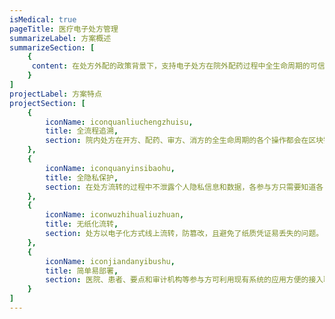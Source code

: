 ```yaml
---
isMedical: true
pageTitle: 医疗电子处方管理
summarizeLabel: 方案概述
summarizeSection: [
    {
     content: 在处方外配的政策背景下，支持电子处方在院外配药过程中全生命周期的可信流转，避免处方被篡改、重复购药、患者隐私泄露等多重风险，对于问题处方可以进行全程可靠追溯。各参与方（医院、患者、许可药店、第三方审方机构等）通过区块链达成共识，互信协作，完美利用区块链技术实现处方安全流动，保护各方利益，推动医改。
    }
]
projectLabel: 方案特点
projectSection: [
    {
        iconName: iconquanliuchengzhuisu,
        title: 全流程追溯,
        section: 院内处方在开方、配药、审方、消方的全生命周期的各个操作都会在区块链中留下凭证，便于医疗卫生管理或审计机构时候审计追溯。
    },
    {
        iconName: iconquanyinsibaohu,
        title: 全隐私保护,
        section: 在处方流转的过程中不泄露个人隐私信息和数据，各参与方只需要知道各自业务开展所必须知道的信息和数据，确保患者的隐私安全。
    },
    {
        iconName: iconwuzhihualiuzhuan,
        title: 无纸化流转,
        section: 处方以电子化方式线上流转，防篡改，且避免了纸质凭证易丢失的问题。
    },
    {
        iconName: iconjiandanyibushu,
        title: 简单易部署,
        section: 医院、患者、要点和审计机构等参与方可利用现有系统的应用方便的接入联盟链网络，无需过多的系统改造和实施，且无需对原有业务流程过多改变。
    }
]
---
```

